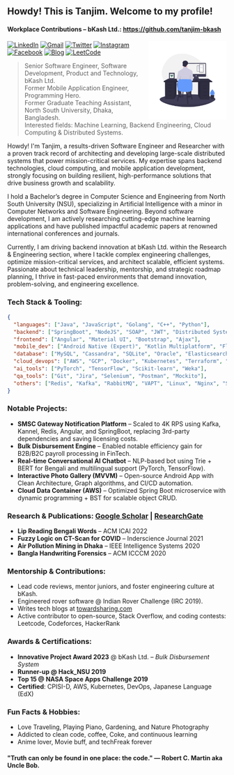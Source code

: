 ## Howdy! This is Tanjim. Welcome to my profile!
#### Workplace Contributions – bKash Ltd.: https://github.com/tanjim-bkash
<img align="right" alt="GIF" src="https://github.com/RashadTanjim/RashadTanjim/blob/master/animation.gif?raw=true" width="180" height="180" />


[![LinkedIn](https://img.shields.io/badge/LinkedIn-Connect-blue?color=222244&labelColor=000000&logo=linkedin&logoColor=f5f7fe)](https://www.linkedin.com/in/rashad-tanjim/)
[![Gmail](https://img.shields.io/badge/%20-Send%20Mail-black?color=222244&labelColor=000000&logo=gmail&logoColor=f5f7fe)](mailto:arnob.tanjim@gmail.com?subject=From%20GitHub&cc=rashad.tanjim@northsouth.edu&body=Howdy!,%20Contacting%20from%20GitHub)
[![Twitter](https://img.shields.io/badge/%20-Twitter-black?color=222244&labelColor=000000&logo=twitter&logoColor=ffffff)](https://twitter.com/rashadtanjim)
[![Instagram](https://img.shields.io/badge/%20-Instagram-black?color=222244&labelColor=000000&logo=instagram&logoColor=ffffff)](https://www.instagram.com/arnobtanjim/)
[![Facebook](https://img.shields.io/badge/%20-Facebook-black?color=222244&labelColor=000000&logo=facebook&logoColor=ffffff)](https://www.facebook.com/arnobtanjim)
[![Blog](https://img.shields.io/badge/%20-Blog-black?color=222244&labelColor=000000&logo=blogger&logoColor=ffffff)](https://www.towardsharing.com)
[![LeetCode](https://img.shields.io/badge/%20-LeetCode-black?color=222244&labelColor=000000&logo=leetcode&logoColor=f5f7fe)](https://leetcode.com/u/rashadtanjim/)
<br>

> Senior Software Engineer, Software Development, Product and Technology, bKash Ltd. <br />
> Former Mobile Application Engineer, Programming Hero. <br />
> Former Graduate Teaching Assistant, North South University, Dhaka, Bangladesh. <br />
> Interested fields: Machine Learning, Backend Engineering, Cloud Computing & Distributed Systems.

Howdy! I'm Tanjim, a results-driven Software Engineer and Researcher with a proven track record of architecting and developing large-scale distributed systems that power mission-critical services. My expertise spans backend technologies, cloud computing, and mobile application development, strongly focusing on building resilient, high-performance solutions that drive business growth and scalability.

I hold a Bachelor’s degree in Computer Science and Engineering from North South University (NSU), specializing in Artificial Intelligence with a minor in Computer Networks and Software Engineering. Beyond software development, I am actively researching cutting-edge machine learning applications and have published impactful academic papers at renowned international conferences and journals.

Currently, I am driving backend innovation at bKash Ltd. within the Research & Engineering section, where I tackle complex engineering challenges, optimize mission-critical services, and architect scalable, efficient systems. Passionate about technical leadership, mentorship, and strategic roadmap planning, I thrive in fast-paced environments that demand innovation, problem-solving, and engineering excellence.



### Tech Stack & Tooling:

```json
{
  "languages": ["Java", "JavaScript", "Golang", "C++", "Python"],
  "backend": ["SpringBoot", "NodeJS", "SOAP", "JWT", "Distributed Systems"],
  "frontend": ["Angular", "Material UI", "Bootstrap", "Ajax"],
  "mobile_dev": ["Android Native (Expert)", "Kotlin Multiplatform", "Flutter"],
  "database": ["MySQL", "Cassandra", "SQLite", "Oracle", "Elasticsearch", "Firebase"],
  "cloud_devops": ["AWS", "GCP", "Docker", "Kubernetes", "Terraform", "Ansible", "Helm", "F5", "Jenkins"],
  "ai_tools": ["PyTorch", "TensorFlow", "Scikit-learn", "Weka"],
  "qa_tools": ["Git", "Jira", "Selenium", "Postman", "Mockito"],
  "others": ["Redis", "Kafka", "RabbitMQ", "VAPT", "Linux", "Nginx", "Shell Scripting"]
}
````



### Notable Projects:

* **SMSC Gateway Notification Platform** – Scaled to 4K RPS using Kafka, Kannel, Redis, Angular, and SpringBoot, replacing 3rd-party dependencies and saving licensing costs.
* **Bulk Disbursement Engine** – Enabled notable efficiency gain for B2B/B2C payroll processing in FinTech.
* **Real-time Conversational AI Chatbot** – NLP-based bot using Trie + BERT for Bengali and multilingual support (PyTorch, TensorFlow).
* **Interactive Photo Gallery (MVVM)** – Open-source Android App with Clean Architecture, Graph algorithms, and CI/CD automation.
* **Cloud Data Container (AWS)** – Optimized Spring Boot microservice with dynamic programming + BST for scalable object CRUD.


### Research & Publications: [Google Scholar](https://scholar.google.com/citations?user=MF_szpwAAAAJ&hl=en) | [ResearchGate](https://www.researchgate.net/profile/Md-Tanjim)

* **Lip Reading Bengali Words** – ACM ICAI 2022
* **Fuzzy Logic on CT-Scan for COVID** – Inderscience Journal 2021
* **Air Pollution Mining in Dhaka** – IEEE Intelligence Systems 2020
* **Bangla Handwriting Forensics** – ACM ICCCM 2020


### Mentorship & Contributions:

* Lead code reviews, mentor juniors, and foster engineering culture at bKash.
* Engineered rover software @ Indian Rover Challenge (IRC 2019).
* Writes tech blogs at [towardsharing.com](https://www.towardsharing.com)
* Active contributor to open-source, Stack Overflow, and coding contests: Leetcode, Codeforces, HackerRank


### Awards & Certifications:

* **Innovative Project Award 2023** @ bKash Ltd. – *Bulk Disbursement System*
* **Runner-up @ Hack\_NSU 2019**
* **Top 15 @ NASA Space Apps Challenge 2019**
* **Certified**: CPISI-D, AWS, Kubernetes, DevOps, Japanese Language (EdX)


### Fun Facts & Hobbies:

* Love Traveling, Playing Piano, Gardening, and Nature Photography
* Addicted to clean code, coffee, Coke, and continuous learning
* Anime lover, Movie buff, and techFreak forever





#### "Truth can only be found in one place: the code." ― Robert C. Martin aka Uncle Bob.
